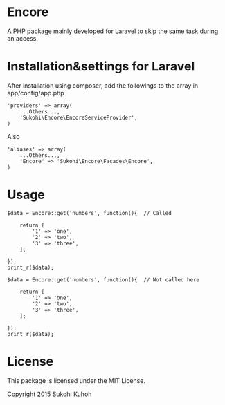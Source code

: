 # Encore
A PHP package mainly developed for Laravel to skip the same task during an access.

Installation&settings for Laravel
====

After installation using composer, add the followings to the array in  app/config/app.php

    'providers' => array(  
        ...Others...,  
        'Sukohi\Encore\EncoreServiceProvider',
    )

Also

    'aliases' => array(  
        ...Others...,  
        'Encore' => 'Sukohi\Encore\Facades\Encore',
    )

Usage
====

    $data = Encore::get('numbers', function(){  // Called

        return [
            '1' => 'one',
            '2' => 'two',
            '3' => 'three',
        ];

    });
    print_r($data);

    $data = Encore::get('numbers', function(){  // Not called here

        return [
            '1' => 'one',
            '2' => 'two',
            '3' => 'three',
        ];

    });
    print_r($data);

License
====
This package is licensed under the MIT License.

Copyright 2015 Sukohi Kuhoh